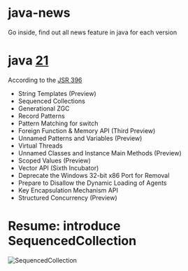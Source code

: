 # java-news
Go inside, find out all news feature in java for each version

# java <a href="https://openjdk.org/projects/jdk/21/">21</a>

According to the <a href="https://openjdk.org/projects/jdk/21/spec">JSR 396<a/>
- String Templates (Preview)
- Sequenced Collections
- Generational ZGC
- Record Patterns
- Pattern Matching for switch
- Foreign Function & Memory API (Third Preview)
- Unnamed Patterns and Variables (Preview)
- Virtual Threads
- Unnamed Classes and Instance Main Methods (Preview)
- Scoped Values (Preview)
- Vector API (Sixth Incubator)
- Deprecate the Windows 32-bit x86 Port for Removal
- Prepare to Disallow the Dynamic Loading of Agents
- Key Encapsulation Mechanism API
- Structured Concurrency (Preview)


# Resume: introduce SequencedCollection
![SequencedCollection]([https://github.com/zoufab/java-news/tree/main/ressources](https://github.com/zoufab/java-news/blob/main/ressources/SequencedCollectionDiagram.png))
